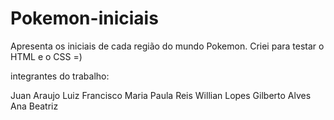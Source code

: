 # Pokemon-iniciais
Apresenta os iniciais de cada região do mundo Pokemon. Criei para testar o HTML e o CSS =)

integrantes do trabalho:

Juan Araujo
Luiz Francisco
Maria Paula Reis
Willian Lopes
Gilberto Alves
Ana Beatriz

